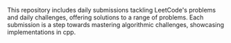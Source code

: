 This repository includes daily submissions tackling LeetCode's problems and daily challenges, offering solutions to a range of problems.
Each submission is a step towards mastering algorithmic challenges, showcasing implementations in cpp.
